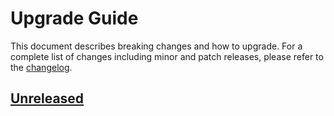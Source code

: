 # Upgrade Guide

This document describes breaking changes and how to upgrade. For a complete list of changes including minor and patch releases, please refer to the [changelog](CHANGELOG.md).

## [Unreleased]

<!-- Version links -->

[unreleased]: https://github.com/munich-quantum-toolkit/predictor/compare/v2.2.0...HEAD

